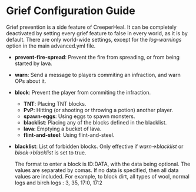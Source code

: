 Grief Configuration Guide
====

Grief prevention is a side feature of CreeperHeal. It can be completely deactivated by setting every grief feature to false in every world, as it is by default. There are only world-wide settings, except for the *log-warnings* option in the main advanced.yml file.

* **prevent-fire-spread**: Prevent the fire from spreading, or from being started by lava.
* **warn**: Send a message to players commiting an infraction, and warn OPs about it.
* **block**: Prevent the player from commiting the infraction.
    * **TNT**: Placing TNT blocks.
    * **PvP**: Hitting (or shooting or throwing a potion) another player.
    * **spawn-eggs**: Using eggs to spawn monsters.
    * **blacklist**: Placing any of the blocks defined in the blacklist.
    * **lava**: Emptying a bucket of lava.
    * **flint-and-steel**: Using flint-and-steel.
* **blacklist**: List of forbidden blocks. Only effective if *warn->blacklist* or *block->blacklist* is set to true.

    The format to enter a block is ID:DATA, with the data being optional. The values are separated by comas. If no data is specified, then all data values are included. For example, to block dirt, all types of wool, normal logs and birch logs : 3, 35, 17:0, 17:2